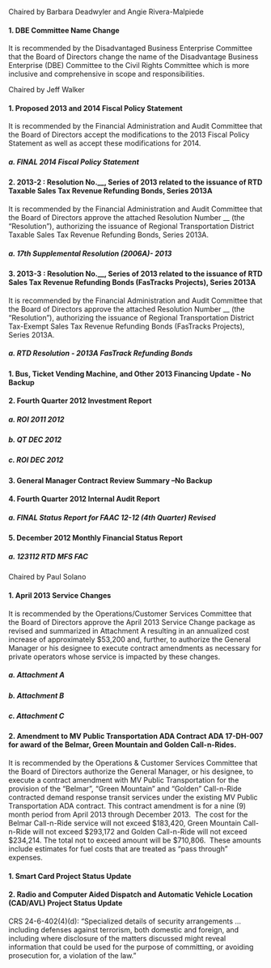 Chaired by Barbara Deadwyler and Angie Rivera-Malpiede

#### 1. DBE Committee Name Change

It is recommended by the Disadvantaged Business Enterprise Committee that the Board of Directors change the name of the Disadvantage Business Enterprise (DBE) Committee to the Civil Rights Committee which is more inclusive and comprehensive in scope and responsibilities.

Chaired by Jeff Walker

#### 1. Proposed 2013 and 2014 Fiscal Policy Statement

It is recommended by the Financial Administration and Audit Committee that the Board of Directors accept the modifications to the 2013 Fiscal Policy Statement as well as accept these modifications for 2014.

##### a. FINAL 2014 Fiscal Policy Statement

#### 2. 2013-2 : Resolution No.__, Series of 2013 related to the issuance of RTD Taxable Sales Tax Revenue Refunding Bonds, Series 2013A

It is recommended by the Financial Administration and Audit Committee that the Board of Directors approve the attached Resolution Number __ (the “Resolution”), authorizing the issuance of Regional Transportation District Taxable Sales Tax Revenue Refunding Bonds, Series 2013A.

##### a. 17th Supplemental Resolution (2006A)- 2013

#### 3. 2013-3 : Resolution No.__, Series of 2013 related to the issuance of RTD Sales Tax Revenue Refunding Bonds (FasTracks Projects), Series 2013A

It is recommended by the Financial Administration and Audit Committee that the Board of Directors approve the attached Resolution Number __ (the “Resolution”), authorizing the issuance of Regional Transportation District Tax-Exempt Sales Tax Revenue Refunding Bonds (FasTracks Projects), Series 2013A.

##### a. RTD Resolution - 2013A FasTrack Refunding Bonds

#### 1. Bus, Ticket Vending Machine, and Other 2013 Financing Update - No Backup

#### 2. Fourth Quarter 2012 Investment Report

##### a. ROI 2011 2012

##### b. QT DEC 2012

##### c. ROI DEC 2012

#### 3. General Manager Contract Review Summary –No Backup

#### 4. Fourth Quarter 2012 Internal Audit Report

##### a. FINAL Status Report for FAAC 12-12 (4th Quarter) Revised

#### 5. December 2012 Monthly Financial Status Report

##### a. 123112 RTD MFS FAC

Chaired by Paul Solano

#### 1. April 2013 Service Changes

It is recommended by the Operations/Customer Services Committee that the Board of Directors approve the April 2013 Service Change package as revised and summarized in Attachment A resulting in an annualized cost increase of approximately $53,200 and, further, to authorize the General Manager or his designee to execute contract amendments as necessary for private operators whose service is impacted by these changes.

##### a. Attachment A

##### b. Attachment B

##### c. Attachment C

#### 2. Amendment to MV Public Transportation ADA Contract ADA 17-DH-007 for award of the Belmar, Green Mountain and Golden Call-n-Rides.

It is recommended by the Operations & Customer Services Committee that the Board of Directors authorize the General Manager, or his designee, to execute a contract amendment with MV Public Transportation for the provision of the “Belmar”, “Green Mountain” and “Golden” Call-n-Ride contracted demand response transit services under the existing MV Public Transportation ADA contract. This contract amendment is for a nine (9) month period from April 2013 through December 2013.  The cost for the Belmar Call-n-Ride service will not exceed $183,420, Green Mountain Call-n-Ride will not exceed $293,172 and Golden Call-n-Ride will not exceed $234,214. The total not to exceed amount will be $710,806.  These amounts include estimates for fuel costs that are treated as “pass through” expenses.

#### 1. Smart Card Project Status Update

#### 2. Radio and Computer Aided Dispatch and Automatic Vehicle Location (CAD/AVL) Project Status Update

CRS 24-6-402(4)(d): “Specialized details of security arrangements … including defenses against terrorism, both domestic and foreign, and including where disclosure of the matters discussed might reveal information that could be used for the purpose of committing, or avoiding prosecution for, a violation of the law.”